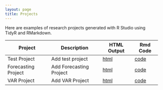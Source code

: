 ```yaml
---
layout: page
title: Projects
---
```


Here are examples of research projects generated with R Studio using TidyR and RMarkdown.

Project | Description | HTML Output | Rmd Code
--- | --- | --- | ---
Test Project | Add test project | [html](https://itsharryh3w.github.io/test_project) | [code](https://github.com/ItsHarryH3w/test_project) 
Forecasting Project | Add Forecasting Project | [html](https://itsharryh3w.github.io/Forecasting_Project) | [code](https://github.com/ItsHarryH3w/Forecasting_Project)
VAR Project | Add VAR Project | [html](https://itsharryh3w.github.io/VAR) | [code](https://github.com/ItsHarryH3w/VAR)